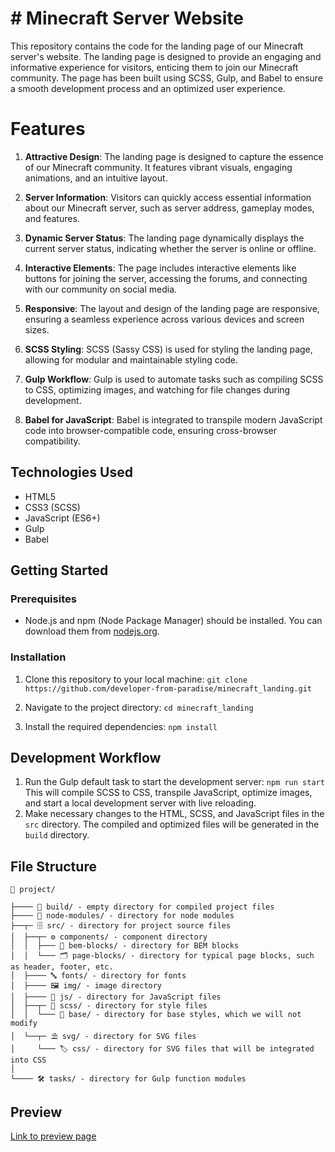 # # Minecraft Server Website
This repository contains the code for the landing page of our Minecraft server's website. The landing page is designed to provide an engaging and informative experience for visitors, enticing them to join our Minecraft community. The page has been built using SCSS, Gulp, and Babel to ensure a smooth development process and an optimized user experience.

# Features
1.  **Attractive Design**: The landing page is designed to capture the essence of our Minecraft community. It features vibrant visuals, engaging animations, and an intuitive layout.
    
2.  **Server Information**: Visitors can quickly access essential information about our Minecraft server, such as server address, gameplay modes, and features.
    
3.  **Dynamic Server Status**: The landing page dynamically displays the current server status, indicating whether the server is online or offline.
    
4.  **Interactive Elements**: The page includes interactive elements like buttons for joining the server, accessing the forums, and connecting with our community on social media.
    
5.  **Responsive**: The layout and design of the landing page are responsive, ensuring a seamless experience across various devices and screen sizes.
    
6.  **SCSS Styling**: SCSS (Sassy CSS) is used for styling the landing page, allowing for modular and maintainable styling code.
    
7.  **Gulp Workflow**: Gulp is used to automate tasks such as compiling SCSS to CSS, optimizing images, and watching for file changes during development.
    
8.  **Babel for JavaScript**: Babel is integrated to transpile modern JavaScript code into browser-compatible code, ensuring cross-browser compatibility.


## Technologies Used

-   HTML5
-   CSS3 (SCSS)
-   JavaScript (ES6+)
-   Gulp
-   Babel

## Getting Started

### Prerequisites

-   Node.js and npm (Node Package Manager) should be installed. You can download them from [nodejs.org](https://nodejs.org/).

### Installation

1.  Clone this repository to your local machine:
    `git clone https://github.com/developer-from-paradise/minecraft_landing.git` 
    
2.  Navigate to the project directory:
    `cd minecraft_landing` 
    
3.  Install the required dependencies:
    `npm install` 


## Development Workflow

1.  Run the Gulp default task to start the development server:
    `npm run start` 
    This will compile SCSS to CSS, transpile JavaScript, optimize images, and start a local development server with live reloading.
2.  Make necessary changes to the HTML, SCSS, and JavaScript files in the `src` directory. The compiled and optimized files will be generated in the `build` directory.

## File Structure
    💼 project/
    
    ├──── 📡 build/ - empty directory for compiled project files
    ├──── 🧶 node-modules/ - directory for node modules
    ├──┬─ 🗄 src/ - directory for project source files
    │  ├──┬─ ⚙ components/ - component directory
    │  │  ├─── 🧩 bem-blocks/ - directory for BEM blocks
    │  │  └─── 🗂 page-blocks/ - directory for typical page blocks, such as header, footer, etc.
    │  ├──── 🔤 fonts/ - directory for fonts
    │  ├──── 🖼 img/ - image directory
    │  ├──── 📑 js/ - directory for JavaScript files
    │  ├──┬─ 📜 scss/ - directory for style files
    │  │  └─── 🧬 base/ - directory for base styles, which we will not modify
    │  └──┬─ ⛱ svg/ - directory for SVG files
    │     └─── 🏷 css/ - directory for SVG files that will be integrated into CSS
    │
    └──── 🛠 tasks/ - directory for Gulp function modules

## Preview
[Link to preview page](https://iismoilov7.github.io/minecraft-server-landing/build/)
